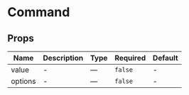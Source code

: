 # Command

## Props

<!-- @vuese:Commands:props:start -->
|Name|Description|Type|Required|Default|
|---|---|---|---|---|
|value|-|—|`false`|-|
|options|-|—|`false`|-|

<!-- @vuese:Commands:props:end -->



